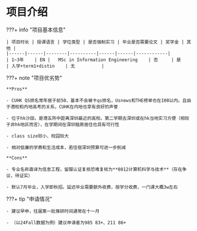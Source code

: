 # 项目介绍
???+ info "项目基本信息" 

    | 项目时长 | 授课语言 | 学位类型 | 是否强制实习 | 毕业是否需要论文 | 奖学金 | 其他 |
    |------|------|--------|----------|------|------|------------|
    | 1~3年    | EN |   MSc in Information Engineering    | 否     | 是    | 入学+term1+distin    | 无          |

???+ note "项目优劣势"

    **Pros**

    - CUHK QS排名常年居于前50，基本不会被卡qs排名，Usnews和THE榜单也在100以内。且由于港校和内地高考的关系，CUHK在内地也享有良好的声誉

    - 位于hk沙田，是港五所中距离深圳最近的高校。第二学期去深圳或在hk当地实习方便（相较于非hk地区而言），在学期间在深圳租房居住也具有可行性

    - class size较小、校园较大

    - 相对低廉的学费和生活成本，若住宿深圳预算可进一步削减

    **Cons**

    - 专业名称直译为信息工程，留服认证复核恐难复核为**0812计算机科学与技术**（存在争议，待证实）

    - 默认7月毕业，入学即秋招。延迟毕业需要额外收费，按学分收费，一门课大概3w左右

???+ tip "申请情况"

    - 建议早申，往届第一批推研时间通常在十一月

    - （以24Fall数据为例）建议申请者为985 83+、211 86+